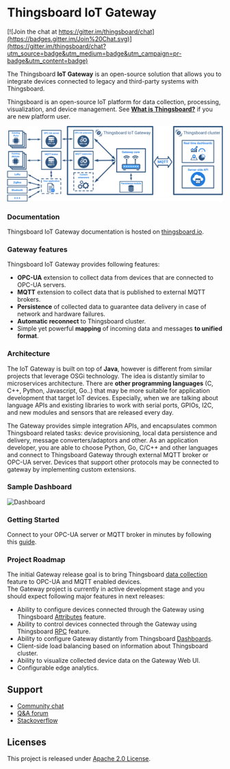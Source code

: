 # Thingsboard IoT Gateway
[![Join the chat at https://gitter.im/thingsboard/chat](https://badges.gitter.im/Join%20Chat.svg)](https://gitter.im/thingsboard/chat?utm_source=badge&utm_medium=badge&utm_campaign=pr-badge&utm_content=badge)

The Thingsboard **IoT Gateway** is an open-source solution that allows you to integrate devices connected to legacy and third-party systems with Thingsboard.

Thingsboard is an open-source IoT platform for data collection, processing, visualization, and device management. See [**What is Thingsboard?**](https://thingsboard.io/docs/getting-started-guides/what-is-thingsboard/) if you are new platform user. 

![IoT Gateway architecture](./img/tb-gateway.png?raw=true "IoT Gateway architecture")

### Documentation

Thingsboard IoT Gateway documentation is hosted on [thingsboard.io](https://thingsboard.io/docs/iot-gateway/).

### Gateway features

Thingsboard IoT Gateway provides following features:

 - **OPC-UA** extension to collect data from devices that are connected to OPC-UA servers.
 - **MQTT** extension to collect data that is published to external MQTT brokers.
 - **Persistence** of collected data to guarantee data delivery in case of network and hardware failures.
 - **Automatic reconnect** to Thingsboard cluster.
 - Simple yet powerful **mapping** of incoming data and messages **to unified format**.
  
### Architecture  

The IoT Gateway is built on top of **Java**, however is different from similar projects that leverage OSGi technology.
The idea is distantly similar to microservices architecture.
There are **other programming languages** (C, C++, Python, Javascript, Go..) that may be more suitable for application development that target IoT devices.
Especially, when we are talking about language APIs and existing libraries to work with serial ports, GPIOs, I2C, and new modules and sensors that are released every day. 

The Gateway provides simple integration APIs, and encapsulates common Thingsboard related tasks: device provisioning, local data persistence and delivery, message converters/adaptors and other.
As an application developer, you are able to choose Python, Go, C/C++ and other languages and connect to Thingsboard Gateway through external MQTT broker or OPC-UA server. 
Devices that support other protocols may be connected to gateway by implementing custom extensions.

### Sample Dashboard

![Dashboard](https://github.com/thingsboard/thingsboard/blob/master/img/dashboard.gif?raw=true "Real-time Fleet Dashboard")

### Getting Started

Connect to your OPC-UA server or MQTT broker in minutes by following this [guide](https://thingsboard.io/docs/iot-gateway/getting-started).

### Project Roadmap

The initial Gateway release goal is to bring Thingsboard [data collection](/docs/user-guide/telemetry/) feature to OPC-UA and MQTT enabled devices.  
The Gateway project is currently in active development stage and you should expect following major features in next releases:

 - Ability to configure devices connected through the Gateway using Thingsboard [Attributes](/docs/user-guide/attributes) feature.
 - Ability to control devices connected through the Gateway using Thingsboard [RPC](/docs/user-guide/rpc/) feature.
 - Ability to configure Gateway distantly from Thingsboard [Dashboards](/docs/user-guide/visualization/).
 - Client-side load balancing based on information about Thingsboard cluster.
 - Ability to visualize collected device data on the Gateway Web UI. 
 - Configurable edge analytics.

## Support

 - [Community chat](https://gitter.im/thingsboard/chat)
 - [Q&A forum](https://groups.google.com/forum/#!forum/thingsboard)
 - [Stackoverflow](http://stackoverflow.com/questions/tagged/thingsboard)

## Licenses

This project is released under [Apache 2.0 License](./LICENSE).
